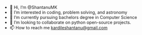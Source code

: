- 👋 Hi, I’m @ShantanuMK
- 👀 I’m interested in coding, problem solving, and astronomy
- 🌱 I’m currently pursuing bachelors degree in Computer Science
- 💞️ I’m looking to collaborate on python open-source projects.
- 📫 How to reach me kardileshantanu@gmail.com

<!---
ShantanuMK/ShantanuMK is a ✨ special ✨ repository because its `README.md` (this file) appears on your GitHub profile.
You can click the Preview link to take a look at your changes.
--->
